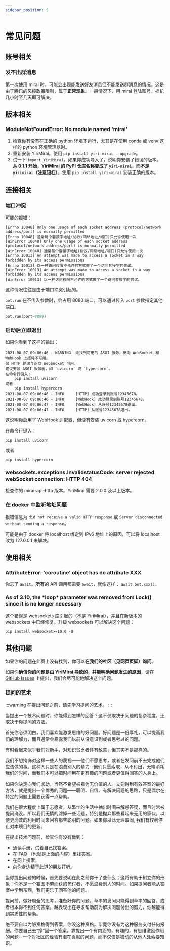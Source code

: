 ```yaml
---
sidebar_position: 5
---
```


# 常见问题

## 账号相关

### 发不出群消息

第一次使用 mirai 时，可能会出现能发送好友消息但不能发送群消息的情况。这是由于腾讯的风控政策限制，属于**正常现象**。一般情况下，用 mirai 登陆账号，挂机几小时至几天即可解决。

## 版本相关

### ModuleNotFoundError: No module named 'mirai'

1. 检查你有没有在正确的 python 环境下运行，尤其是在使用 conda 或 venv 这样的 python 环境管理器时。
2. 重新安装 YiriMirai。使用 `pip install yiri-mirai --upgrade`。
3. 试一下 `import YiriMirai`。如果你成功导入了，说明你安装了错误的版本。**从 0.1.1 开始，YiriMirai 的 PyPI 仓库名称变成了 `yiri-mirai`，而不是 `yirimirai`（注意短杠）**。使用 `pip install yiri-mirai` 安装正确的版本。

## 连接相关

### 端口冲突

可能的报错：
```
[Errno 10048] Only one usage of each socket address (protocol/network address/port) is normally permitted
[Errno 10048] 通常每个套接字地址(协议/网络地址/端口)只允许使用一次
[WinError 10048] Only one usage of each socket address (protocol/network address/port) is normally permitted
[WinError 10048] 通常每个套接字地址(协议/网络地址/端口)只允许使用一次
[Errno 10013] An attempt was made to access a socket in a way forbidden by its access permissions
[Errno 10013] 以一种访问权限不允许的方式做了一个访问套接字的尝试。
[WinError 10013] An attempt was made to access a socket in a way forbidden by its access permissions
[WinError 10013] 以一种访问权限不允许的方式做了一个访问套接字的尝试。
```

这种情况往往是由于端口冲突引起的。

`bot.run` 在不传入参数时，会占用 8080 端口，可以通过传入 `port` 参数指定其他端口。

```python
bot.run(port=8099)
```

### 启动后立即退出

如果你看到了这样的输出：

```
2021-08-07 09:06:46 - WARNING  未找到可用的 ASGI 服务，反向 WebSocket 和 WebHook 上报将不可用。
仅 HTTP 轮询与正向 WebSocket 可用。
建议安装 ASGI 服务器，如 `uvicorn` 或 `hypercorn`。
在命令行键入：
    pip install uvicorn
或者
    pip install hypercorn
2021-08-07 09:06:46 - INFO     [HTTP] 成功登录到账号12345678。
2021-08-07 09:06:46 - INFO     [WebHook] 成功登录到账号12345678。
2021-08-07 09:06:47 - INFO     [WebHook] 从账号12345678退出。
2021-08-07 09:06:47 - INFO     [HTTP] 从账号12345678退出。
```

这说明你启用了 WebHook 适配器，但没有安装 uvicorn 或 hypercorn。

在命令行键入：
```
pip install uvicorn
```
或者
```
pip install hypercorn
```

### websockets.exceptions.InvalidstatusCode: server rejected webSocket connection: HTTP 404

检查你的 mirai-api-http 版本。YiriMirai 需要 2.0.0 及以上版本。

### 在 docker 中监听地址问题

报错信息为 `did not receive a valid HTTP response` 或 `Server disconnected without sending a response`。

可能是由于 docker 将 localhost 绑定到 IPv6 地址上的原因，可以将 localhost 改为 127.0.0.1 来解决。

## 使用相关

### AttributeError: 'coroutine' object has no attribute XXX

你忘了 `await`。**所有**的 API 调用都需要 `await`，就像这样： `await bot.xxx()`。

### As of 3.10, the \*loop\* parameter was removed from Lock() since it is no longer necessary

这个错误是 websockets 库引起的（不是 YiriMirai），并且在新版本的 websockets 中已经修复。升级 websockets 可以解决这个问题：

```
pip install websocket>=10.0 -U
```

## 其他问题

如果你的问题在此页上没有找到，你可以**在我们的社区（见网页页脚）询问**。

如果你**确信你的问题是由 YiriMirai 导致的，并能明确问题发生的原因**，请在 [GitHub Issues](https://github.com/YiriMiraiProject/YiriMirai/issues) 上提出，我们会尽可能地解决这个问题。

### 提问的艺术

:::warning
在提出问题之前，请先学习提问的艺术。
:::

当提出一个技术问题时，你能得到怎样的回答？这不仅取决于问题的复杂程度，还取决于你提问的方法。

首先你必须明白，我们喜欢能激发思维的好问题。好问题是一份厚礼，可以提高我们的理解力，而且通常会暴露我们以前从没意识到或者思考过的问题。

有时看起来似乎我们对新手，对知识贫乏者怀有敌意，但其实不是那样的。

我们不想掩饰对这样一些人的蔑视——他们不愿思考，或者在发问前不去完成他们应该做的事。这种人只是在浪费别人的精力--他们只愿索取，从不付出，无端消耗我们的时间，而我们本可以把时间用在更有趣的问题或者更值得回答的人身上。

如果你决定向我们求助，当然不希望被视为无价值的人。立刻得到有效答案的最好方法，就是提出一个优秀的问题——聪明、自信、有解决问题的思路，只是偶尔在特定的问题上需要获得一点帮助。

我们在很大程度上属于志愿者，从繁忙的生活中抽出时间来解惑答疑，而且时常被提问淹没。所以我们无情的滤掉一些话题，特别是抛弃那些看起来无用的家伙，以便更高效的利用时间来回答那些聪明的问题。如果你以此无理取闹, 我们有权利停止对本项目的更新。

在提出技术问题前，检查你有没有做到：

- 通读手册，试着自己找答案。
- 在 FAQ （也就是上面的内容）里找答案。
- 在网上搜索。
- 向你身边精于此道的朋友打听。

当你提出问题的时候，首先要说明在此之前你干了些什么；这将有助于树立你的形象：你不是一个妄图不劳而获的乞讨者，不愿浪费别人的时间。如果提问者能从答案中学到东西，我们更乐于回答他的问题。

提问前，做好周全的思考，准备好你的问题。草率的发问只能得到草率的回答，或者根本得不到任何答案。越表现出在寻求帮助前为解决问题付出的努力，你越能得到实质性的帮助。

绝不要自以为够资格得到答案，你没这种资格。毕竟你没有为这种服务支付任何报酬。你要自己去“挣”回一个答案，靠提出一个有内涵的，有趣的，有思维激励作用的问题--一个对社区的经验有潜在贡献的问题，而不仅仅是被动的从他人处索要知识。

